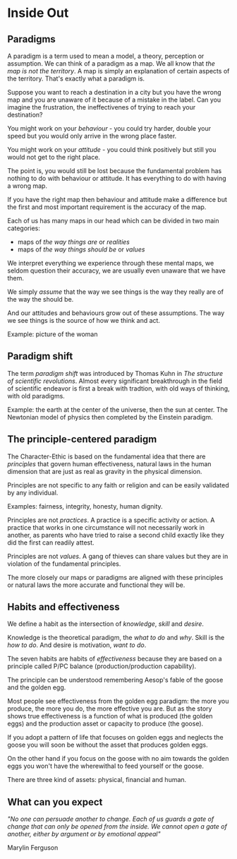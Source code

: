# Inside Out

## Paradigms

A paradigm is a term used to mean a model, a theory, perception or assumption.
We can think of a paradigm as a map. We all know that *the map is not the territory*.
A map is simply an explanation of certain aspects of the territory. That's exactly what a paradigm is.

Suppose you want to reach a destination in a city but you have the wrong map and you are unaware of it because of a mistake in the label. Can you imagine the frustration, the ineffectivenes of trying to reach your destination?

You might work on your *behaviour* - you could try harder, double your speed but you would only arrive in the wrong place faster.

You might work on your *attitude* - you could think positively but still you would not get to the right place.

The point is, you would still be lost because the fundamental problem has nothing to do with behaviour or attitude. It has everything to do with having a wrong map.

If you have the right map then behaviour and attitude make a difference but the first and most important requirement is the accuracy of the map.

Each of us has many maps in our head which can be divided in two main categories:

* maps of *the way things are* or *realities*
* maps of *the way things should be* or *values*

We interpret everything we experience through these mental maps, we seldom question their accuracy, we are usually even unaware that we have them.

We simply *assume* that the way we see things is the way they really are of the way the should be.

And our attitudes and behaviours grow out of these assumptions. The way we see things is the source of how we think and act.

Example: picture of the woman

## Paradigm shift

The term *paradigm shift* was introduced by Thomas Kuhn in *The structure of scientific revolutions*.
Almost every significant breakthrough in the field of scientific endeavor is first a break with tradtion, with old ways of thinking, with old paradigms.

Example: the earth at the center of the universe, then the sun at center. The Newtonian model of physics then completed by the Einstein paradigm.


## The principle-centered paradigm

The Character-Ethic is based on the fundamental idea that there are *principles* that govern human effectiveness, natural laws in the human dimension that are just as real as gravity in the physical dimension.

Principles are not specific to any faith or religion and can be easily validated by any individual.

Examples: fairness, integrity, honesty, human dignity.

Principles are not *practices*. A practice is a specific activity or action. A practice that works in one circumstance will not necessarily work in another, as parents who have tried to raise a second child exactly like they did the first can readily attest.

Principles are not *values*. A gang of thieves can share values but they are in violation of the fundamental principles.

The more closely our maps or paradigms are aligned with these principles or natural laws the more accurate and functional they will be.

## Habits and effectiveness

We define a habit as the intersection of *knowledge*, *skill* and *desire*.

Knowledge is the theoretical paradigm, the *what to do* and *why*. Skill is the *how to do*. And desire is motivation, *want to do*.

The seven habits are habits of *effectiveness* because they are based on a principle called P/PC balance (production/production capability).

The principle can be understood remembering Aesop's fable of the goose and the golden egg.

Most people see effectiveness from the golden egg paradigm: the more you produce, the more you do, the more effective you are.
But as the story shows true effectiveness is a function of what is produced (the golden eggs) and the production asset or capacity to produce (the goose).

If you adopt a pattern of life that focuses on golden eggs and neglects the goose you will soon be without the asset that produces golden eggs.

On the other hand if you focus on the goose with no aim towards the golden eggs you won't have the wherewithal to feed yourself or the goose.

There are three kind of assets: physical, financial and human.

## What can you expect

*"No one can persuade another to change. Each of us guards a gate of change that can only be opened from the inside. We cannot open a gate of another, either by argument or by emotional appeal"*

Marylin Ferguson





